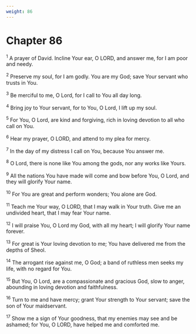 ```yaml
---
weight: 86
---
```


# Chapter 86

<sup>1</sup> A prayer of David. Incline Your ear, O LORD, and answer me, for I am poor and needy. 

<sup>2</sup> Preserve my soul, for I am godly. You are my God; save Your servant who trusts in You. 

<sup>3</sup> Be merciful to me, O Lord, for I call to You all day long. 

<sup>4</sup> Bring joy to Your servant, for to You, O Lord, I lift up my soul. 

<sup>5</sup> For You, O Lord, are kind and forgiving, rich in loving devotion to all who call on You. 

<sup>6</sup> Hear my prayer, O LORD, and attend to my plea for mercy. 

<sup>7</sup> In the day of my distress I call on You, because You answer me. 

<sup>8</sup> O Lord, there is none like You among the gods, nor any works like Yours. 

<sup>9</sup> All the nations You have made will come and bow before You, O Lord, and they will glorify Your name. 

<sup>10</sup> For You are great and perform wonders; You alone are God. 

<sup>11</sup> Teach me Your way, O LORD, that I may walk in Your truth. Give me an undivided heart, that I may fear Your name. 

<sup>12</sup> I will praise You, O Lord my God, with all my heart; I will glorify Your name forever. 

<sup>13</sup> For great is Your loving devotion to me; You have delivered me from the depths of Sheol. 

<sup>14</sup> The arrogant rise against me, O God; a band of ruthless men seeks my life, with no regard for You. 

<sup>15</sup> But You, O Lord, are a compassionate and gracious God, slow to anger, abounding in loving devotion and faithfulness. 

<sup>16</sup> Turn to me and have mercy; grant Your strength to Your servant; save the son of Your maidservant. 

<sup>17</sup> Show me a sign of Your goodness, that my enemies may see and be ashamed; for You, O LORD, have helped me and comforted me. 


